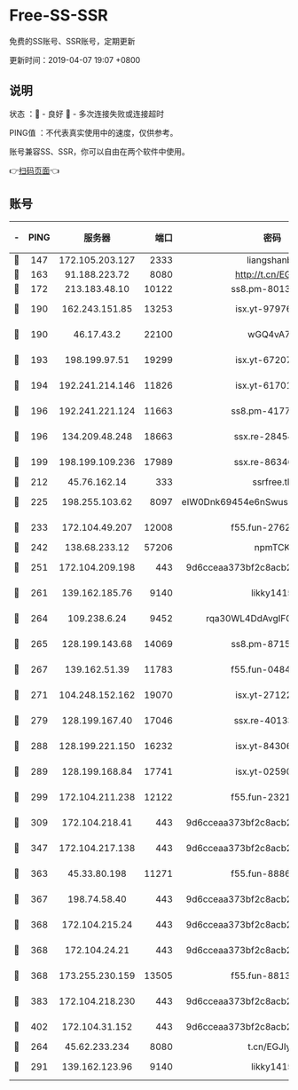 # Free-SS-SSR

免费的SS账号、SSR账号，定期更新

更新时间：2019-04-07 19:07 +0800

## 说明

状态     ：🙂 - 良好 🙁 - 多次连接失败或连接超时

PING值   ：不代表真实使用中的速度，仅供参考。

账号兼容SS、SSR，你可以自由在两个软件中使用。

👉[扫码页面](https://liesauer.github.io/Free-SS-SSR/)👈

## 账号

|-|PING|服务器|端口|密码|加密方式|区域|
|:----:|:----:|:-----:|-----:|:----:|:----:|:----:|
|🙂|147|172.105.203.127|2333|liangshanbo|chacha20|JP|
|🙂|163|91.188.223.72|8080|http://t.cn/EGJIyrl|rc4-md5|RU|
|🙂|172|213.183.48.10|10122|ss8.pm-80138879|rc4-md5|RU|
|🙂|190|162.243.151.85|13253|isx.yt-97976890|aes-256-cfb|US|
|🙂|190|46.17.43.2|22100|wGQ4vA7D|aes-256-gcm|RU|
|🙂|193|198.199.97.51|19299|isx.yt-67207064|aes-256-cfb|US|
|🙂|194|192.241.214.146|11826|isx.yt-61701158|aes-256-cfb|US|
|🙂|196|192.241.221.124|11663|ss8.pm-41772299|aes-256-cfb|US|
|🙂|196|134.209.48.248|18663|ssx.re-28454131|aes-256-cfb|US|
|🙂|199|198.199.109.236|17989|ssx.re-86346346|aes-256-cfb|US|
|🙂|212|45.76.162.14|333|ssrfree.tk|rc4|SG|
|🙂|225|198.255.103.62|8097|eIW0Dnk69454e6nSwuspv9DmS201tQ0D|aes-256-cfb|US|
|🙂|233|172.104.49.207|12008|f55.fun-27622022|aes-256-cfb|SG|
|🙂|242|138.68.233.12|57206|npmTCK|rc4-md5|US|
|🙂|251|172.104.209.198|443|9d6cceaa373bf2c8acb22e60b6a58be6|aes-256-cfb|US|
|🙂|261|139.162.185.76|9140|likky1415|aes-256-cfb|DE|
|🙂|264|109.238.6.24|9452|rqa30WL4DdAvgIFG6Fs3znzTa|aes-256-cfb|FR|
|🙂|265|128.199.143.68|14069|ss8.pm-87154822|aes-256-cfb|SG|
|🙂|267|139.162.51.39|11783|f55.fun-04843983|aes-256-cfb|SG|
|🙂|271|104.248.152.162|19070|isx.yt-27122469|aes-256-cfb|SG|
|🙂|279|128.199.167.40|17046|ssx.re-40133185|aes-256-cfb|SG|
|🙂|288|128.199.221.150|16232|isx.yt-84306479|aes-256-cfb|SG|
|🙂|289|128.199.168.84|17741|isx.yt-02590553|aes-256-cfb|SG|
|🙂|299|172.104.211.238|12122|f55.fun-23214357|aes-256-cfb|US|
|🙂|309|172.104.218.41|443|9d6cceaa373bf2c8acb22e60b6a58be6|aes-256-cfb|US|
|🙂|347|172.104.217.138|443|9d6cceaa373bf2c8acb22e60b6a58be6|aes-256-cfb|US|
|🙂|363|45.33.80.198|11271|f55.fun-88868016|aes-256-cfb|US|
|🙂|367|198.74.58.40|443|9d6cceaa373bf2c8acb22e60b6a58be6|aes-256-cfb|US|
|🙂|368|172.104.215.24|443|9d6cceaa373bf2c8acb22e60b6a58be6|aes-256-cfb|US|
|🙂|368|172.104.24.21|443|9d6cceaa373bf2c8acb22e60b6a58be6|aes-256-cfb|US|
|🙂|368|173.255.230.159|13505|f55.fun-88132244|aes-256-cfb|US|
|🙂|383|172.104.218.230|443|9d6cceaa373bf2c8acb22e60b6a58be6|aes-256-cfb|US|
|🙂|402|172.104.31.152|443|9d6cceaa373bf2c8acb22e60b6a58be6|aes-256-cfb|US|
|🙂|264|45.62.233.234|8080|t.cn/EGJIyrl|rc4-md5|CA|
|🙂|291|139.162.123.96|9140|likky1415|aes-256-cfb|JP|
